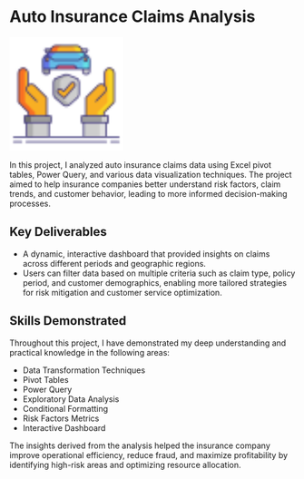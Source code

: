 # Auto Insurance Claims Analysis

<img src="https://raw.githubusercontent.com/Darshanamishra/Images/main/Auto%20insurance.png" alt="Auto Insurance Claims Analysis" width="200" height="auto" /> 

In this project, I analyzed auto insurance claims data using Excel pivot tables, Power Query, and various data visualization techniques. The project aimed to help insurance companies better understand risk factors, claim trends, and customer behavior, leading to more informed decision-making processes.

## Key Deliverables

- A dynamic, interactive dashboard that provided insights on claims across different periods and geographic regions.
- Users can filter data based on multiple criteria such as claim type, policy period, and customer demographics, enabling more tailored strategies for risk mitigation and customer service optimization.

## Skills Demonstrated

Throughout this project, I have demonstrated my deep understanding and practical knowledge in the following areas:

- Data Transformation Techniques 
- Pivot Tables
- Power Query
- Exploratory Data Analysis
- Conditional Formatting
- Risk Factors Metrics
- Interactive Dashboard

The insights derived from the analysis helped the insurance company improve operational efficiency, reduce fraud, and maximize profitability by identifying high-risk areas and optimizing resource allocation.
